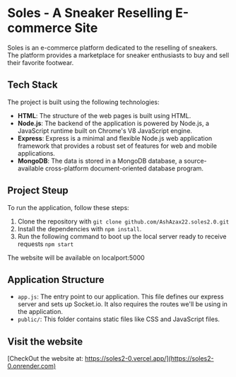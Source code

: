 # Soles - A Sneaker Reselling E-commerce Site

Soles is an e-commerce platform dedicated to the reselling of sneakers. The platform provides a marketplace for sneaker enthusiasts to buy and sell their favorite footwear.

## Tech Stack

The project is built using the following technologies:

- **HTML**: The structure of the web pages is built using HTML.
- **Node.js**: The backend of the application is powered by Node.js, a JavaScript runtime built on Chrome's V8 JavaScript engine.
- **Express**: Express is a minimal and flexible Node.js web application framework that provides a robust set of features for web and mobile applications.
- **MongoDB**: The data is stored in a MongoDB database, a source-available cross-platform document-oriented database program.

## Project Steup

To run the application, follow these steps:

1. Clone the repository with `git clone github.com/AshAzax22.soles2.0.git`
2. Install the dependencies with `npm install`.
3. Run the following command to boot up the local server ready to receive requests `npm start`

The website will be available on localport:5000

## Application Structure

- `app.js`: The entry point to our application. This file defines our express server and sets up Socket.io. It also requires the routes we'll be using in the application.
- `public/`: This folder contains static files like CSS and JavaScript files.

## Visit the website

[CheckOut the website at: https://soles2-0.vercel.app/](https://soles2-0.onrender.com)
